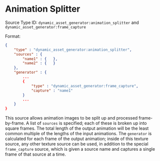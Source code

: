 # Animation Splitter

Source Type ID: `dynamic_asset_generator:animation_splitter` and `dynamic_asset_generator:frame_capture`

Format:

```json
{
    "type" : "dynamic_asset_generator:animation_splitter",
    "sources" : {
        "name1" : {   },
        "name2" : {   }
    },
    "generator" : {
        ...
        {
            "type" : "dynamic_asset_generator:frame_capture",
            "capture" : "name1"
        }
        ...
    }
}
```

This source allows animation images to be split up and processed frame-by-frame. A list of `sources` is specified; each of these is broken up into square frames. The total length of the output animation will be the least common multiple of the lengths of the input animations. The `generator` is calculated for each frame of the output animation; inside of this texture source, any other texture source can be used, in addition to the special `frame_capture` source, which is given a source name and captures a single frame of that source at a time.
